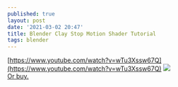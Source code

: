 ```yaml
---
published: true
layout: post
date: '2021-03-02 20:47'
title: Blender Clay Stop Motion Shader Tutorial
tags: blender 
---
```

[https://www.youtube.com/watch?v=wTu3Xssw67Q](https://www.youtube.com/watch?v=wTu3Xssw67Q) 
![](https://d1231c29xbpffx.cloudfront.net/store/productimage/94920/image/xlarge-75409d56b7c756e0b60103d3cd208972.png?Expires=1614715048&Signature=Moz-ebAXLSTAE~StzfbFLvPYtytL7GVrk8GyQZ0ocSdGDjyZWc-Lp0xYpg1s816gAzvX5NKVppALclA2TFEkTbgvSjObk9BfSxgnoMVs7C0TViXuhzym6igaJqm5tGqMjmiMamc1cT3ccRAK~3q~IY~BKA1GNbimURp-zK6Q2CZF2USyZTqAnDEqx1-n8Jxr9yo4HH5bPg31AOHU5V8ukFZebnL4hRWsl8OiJ~IWT4FrCDW8WWTx6nfaypTJQYtK7yShZXf23USQ6l~G8v46AhCCpVoK~jV~GhCUCMVKx-Q~Yo4F1DuZDDm~4hXoCeTONGQFN-dbjcdNs1p-u~QGkw__&Key-Pair-Id=APKAIN6COYBF3ZQW7OQQ)  
[Or buy.](https://blendermarket.com/products/claydoh)

